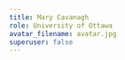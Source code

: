 ```yaml
---
title: Mary Cavanagh
role: University of Ottawa
avatar_filename: avatar.jpg
superuser: false
---
```

